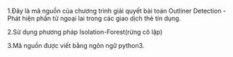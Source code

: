 1.Đây là mã nguồn của chương trình giải quyết bài toán Outliner Detection - Phát hiện phần tử ngoại lai trong các giao dịch thẻ tín dụng.

2.Sử dụng phương pháp Isolation-Forest(rừng cô lập)

3.Mã nguồn được viết bằng ngôn ngữ python3.
